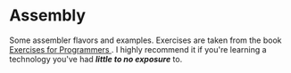 # Assembly
Some assembler flavors and examples. Exercises are taken from the book <a href="https://pragprog.com/book/bhwb/exercises-for-programmers"> Exercises for Programmers </a>. I highly recommend it if you're learning a technology you've had <strong>*little to no exposure*</strong> to. 
